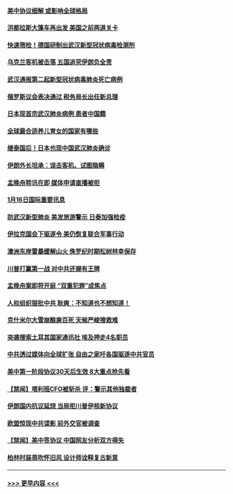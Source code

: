 #### [美中协议细解 或影响全球格局](../pages/prog202/a102754450.md?t=01170811) 
#### [洪都拉斯大篷车再出发 美国之前两道关卡](../pages/prog202/a102754430.md?t=01170811) 
#### [快速筛检！德国研制出武汉新型冠状病毒检测剂](../pages/prog202/a102754330.md?t=01170811) 
#### [乌克兰客机被击落 五国追究伊朗负全责](../pages/prog202/a102754374.md?t=01170811) 
#### [武汉通报第二起新型冠状病毒肺炎死亡病例](../pages/prog202/a102754298.md?t=01170811) 
#### [俄罗斯议会表决通过 税务局长出任新总理](../pages/prog202/a102754288.md?t=01170811) 
#### [日本现首宗武汉肺炎病例 患者中国籍](../pages/prog202/a102754250.md?t=01170811) 
#### [全球最合适养儿育女的国家有哪些](../pages/prog202/a102754198.md?t=01170811) 
#### [继泰国后！日本也现中国武汉肺炎确诊](../pages/prog202/a102754064.md?t=01170811) 
#### [伊朗外长坦承：误击客机、试图隐瞒](../pages/prog202/a102754062.md?t=01170811) 
#### [孟晚舟聆讯在即 媒体申请直播被拒](../pages/prog202/a102754058.md?t=01170811) 
#### [1月16日国际重要讯息](../pages/prog202/a102754054.md?t=01170811) 
#### [防武汉新型肺炎 美发旅游警示 日泰加强检疫](../pages/prog202/a102753986.md?t=01170811) 
#### [伊拉克国会下驱逐令 美仍恢复联合军事行动](../pages/prog202/a102753975.md?t=01170811) 
#### [澳洲东岸雷暴缓解山火 侏罗纪时期松树林幸保存](../pages/prog202/a102753943.md?t=01170811) 
#### [川普打赢第一战 对中共还握有王牌](../pages/prog202/a102753874.md?t=01170811) 
#### [孟晚舟案即将开庭 “双重犯罪”成焦点](../pages/prog202/a102753891.md?t=01170811) 
#### [人权组织狠批中共 耿爽：不知道也不想知道！](../pages/prog202/a102753872.md?t=01170811) 
#### [克什米尔大雪崩酿逾百死 天候严峻搜救难](../pages/prog202/a102753837.md?t=01170811) 
#### [突袭搜索土耳其国家通讯社 埃及押走4名职员](../pages/prog202/a102753805.md?t=01170811) 
#### [中共透过媒体向全球扩张 自由之家吁各国驱逐中共官员](../pages/prog202/a102753798.md?t=01170811) 
#### [美中第一阶段协议30天后生效 8大重点抢先看](../pages/prog202/a102753782.md?t=01170811) 
#### [【禁闻】塔利班CFO被斩杀 评：警示其他独裁者](../pages/prog202/a102753756.md?t=01170811) 
#### [伊朗国内抗议延烧 当局拒川普伊核新协议](../pages/prog202/a102753697.md?t=01170811) 
#### [欧盟惊现中共谍影 前外交官被调查](../pages/prog202/a102753660.md?t=01170811) 
#### [【禁闻】美中签协议 中国网友分析双方得失](../pages/prog202/a102753688.md?t=01170811) 
#### [柏林时装周吹怀旧风 设计师诠释复古新意](../pages/prog202/a102753637.md?t=01170811) 

----
#### [ >>> 更早内容 <<< ](../indexes/prog202-earlier.md)
